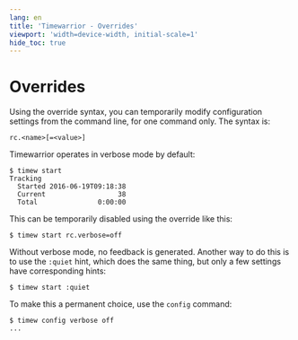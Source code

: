 ```yaml
---
lang: en
title: 'Timewarrior - Overrides'
viewport: 'width=device-width, initial-scale=1'
hide_toc: true
---
```


# Overrides

Using the override syntax, you can temporarily modify configuration
settings from the command line, for one command only.
The syntax is:

    rc.<name>[=<value>]

Timewarrior operates in verbose mode by default:

    $ timew start
    Tracking 
      Started 2016-06-19T09:18:38
      Current                  38
      Total               0:00:00

This can be temporarily disabled using the override like this:

    $ timew start rc.verbose=off

Without verbose mode, no feedback is generated.
Another way to do this
is to use the `:quiet` hint, which does the same thing, but only a few
settings have corresponding hints:

    $ timew start :quiet

To make this a permanent choice, use the `config` command:

    $ timew config verbose off
    ...
